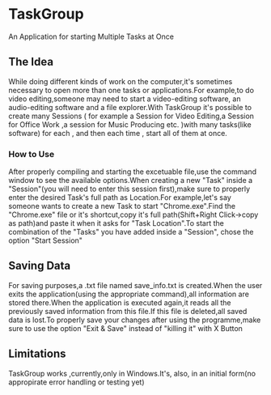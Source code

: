 # TaskGroup
An Application for starting Multiple Tasks at Once

## The Idea

While doing different kinds of work on the computer,it's sometimes necessary to open more than one tasks or applications.For example,to 
do video editing,someone may need to start a video-editing software, an audio-editing software and a file explorer.With TaskGroup it's 
possible to create many Sessions ( for example a Session for Video Editing,a Session for Office Work ,a session for Music Producing etc. 
)with many tasks(like software) for each , and then each time , start all of them at once.

### How to Use

After properly compiling and starting the excetuable file,use the command window to see the available options.When creating a new "Task"
inside a "Session"(you will need to enter this session first),make sure to properly enter the desired Task's full path as Location.For
example,let's say someone wants to create a new Task to start "Chrome.exe".Find the "Chrome.exe" file or it's shortcut,copy it's full 
path(Shift+Right Click->copy as path)and paste it when it asks for "Task Location".To start the combination of the "Tasks" you have
added inside a "Session", chose the option "Start Session" 

## Saving Data

For saving purposes,a .txt file named save_info.txt is created.When the user exits the application(using the appropriate command),all 
information are stored there.When the application is executed again,it reads all the previously saved information from this file.If this 
file is deleted,all saved data is lost.To properly save your changes after using the programme,make sure to use the option "Exit & Save"
instead of "killing it" with X Button

## Limitations

TaskGroup works ,currently,only in Windows.It's, also, in an initial form(no appropirate error handling or testing yet)
